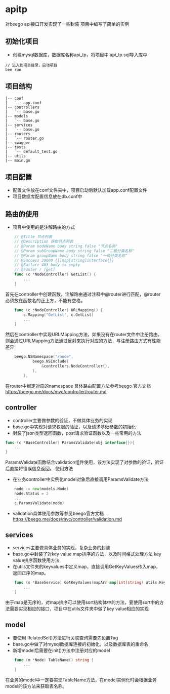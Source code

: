 # apitp
对beego api接口开发实现了一些封装
项目中编写了简单的实例

## 初始化项目
- 创建mysql数据库，数据库名称api_tp，将项目中 api_tp.sql导入库中
```shell
// 进入到项目目录，启动项目
bee run
```

## 项目结构
    |-- conf
    |   `-- app.conf
    |-- controllers
    |   `-- base.go
    |-- models
    |   `-- base.go
    |-- services
    |   `-- base.go
    |-- routers
    |   `-- router.go
    |-- swagger
    |-- tests
    |   `-- default_test.go
    |-- utils
    |-- main.go

## 项目配置
- 配置文件放在conf文件夹中，项目启动后默认加载app.conf配置文件
- 项目数据库配置信息放在db.conf中

## 路由的使用
- 项目中使用的是注解路由的方式
```Go
    // @Title 节点列表
    // @Description 获取节点列表
    // @Param nodeName body string false "节点名称"
    // @Param subGroupName body string false "二级分类名称"
    // @Param groupName body string false "一级分类名称"
    // @Success 20000 {[]map[string]interface{}}
    // @Failure 403 body is empty
    // @router / [get]
    func (c *NodeController) GetList() {
        ...
    }
```
首先在controller中创建函数，注解路由通过注释中@router进行匹配，@router必须放在函数名的正上方，不能有空格。

```Go
    func (c *NodeController) URLMapping() {
    	c.Mapping("GetList", c.GetList)
    	...
    }
```
然后在controller中实现URLMapping方法，如果没有在router文件中注册路由，则会通过URLMapping方法通过反射来执行对应的方法，与注册路由方式有性能差异

```Go
    beego.NSNamespace("/node",
            beego.NSInclude(
                &controllers.NodeController{},
            ),
        ),
```
在router中绑定对应的namespace
具体路由配置方法参考beego 官方文档 https://beego.me/docs/mvc/controller/router.md

## controller
- controller主要做参数的验证，不做具体业务的实现
- base.go中实现对请求权限的验证，以及请求基础参数的初始化
- 封装了json类型返回函数，post请求验证函数以及一些常用的方法

```Go
func (c *BaseController) ParamsValidate(obj interface{}){
    ...
}
```
ParamsValidate函数结合validation组件使用，该方法实现了对参数的验证，验证后直接将错误信息返回。
使用方法
- 在业务controller中实例化model对象后直接调用ParamsValidate方法
```Go
    node := new(models.Node)
    node.Status = 2
    ...
    c.ParamsValidate(node)
```
- validation具体使用参数等参见beego官方文档 https://beego.me/docs/mvc/controller/validation.md

## services
- services主要做具体业务的实现，复杂业务的封装
- base.go中封装了对key value map排序的方法，以及时间格式处理方法
key value排序函数使用方法
- 在utils文件夹的keyvalues中定义map，直接调用GetKeyValues传入map，返回正序的map。
```Go
    func (s *BaseService) GetKeyValues(mapArr map[int]string) utils.KeyValues {
        ...
    }
```
由于map是无序的，对map排序可以使用sort结构体中的方法，要使用sort中的方法需要实现相应的接口，项目中在utils文件夹中做了key value相应的实现

## model
- 要使用 RelatedSel()方法进行关联查询需要先设置Tag
- base.go中做了对mysql数据库连接的初始化，以及数据库表的重命名
- 新增model后需要在init()方法中注册对应的model

```Go
    func (m *Node) TableName() string {
        ...
    }
```
在业务的model中一定要实现TableName方法，在model实例化时会根据业务model的该方法来获取表名称。

